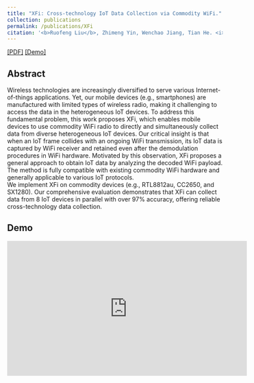 ```yaml
---
title: "XFi: Cross-technology IoT Data Collection via Commodity WiFi."
collection: publications
permalink: /publications/XFi
citation: '<b>Ruofeng Liu</b>, Zhimeng Yin, Wenchao Jiang, Tian He. <i>The 28th IEEE International Conference on Network Protocols </i>. <b>(ACM ICNP 2020)</b>.'
---
```

[[PDF]](https://liux4189.github.io/files/XFi_Icnp_CameraReady.pdf) [[Demo]](https://youtu.be/aB5-_fV8bDk)
## Abstract
Wireless technologies are increasingly diversified to serve various Internet-of-things applications. Yet, our mobile devices (e.g., smartphones) are manufactured with limited types of wireless radio, making it challenging to access the data in the heterogeneous IoT devices. To address this fundamental problem, this work proposes XFi, which enables mobile devices to use commodity WiFi radio to directly and simultaneously collect data from diverse heterogeneous IoT devices. Our critical insight is that when an IoT frame collides with an ongoing WiFi transmission, its IoT data is captured by WiFi receiver and retained even after the demodulation procedures in WiFi hardware. Motivated by this observation, XFi proposes a general approach to obtain IoT data by analyzing the decoded WiFi payload. The method is fully compatible with existing commodity WiFi hardware and generally applicable to various IoT protocols.
<br>
We implement XFi on commodity devices (e.g., RTL8812au, CC2650, and SX1280). Our comprehensive evaluation demonstrates that XFi can collect data from 8 IoT devices in parallel with over 97% accuracy, offering reliable cross-technology data collection.

## Demo
<iframe width="560" height="315" src="https://www.youtube.com/embed/DomGy6Az8ew" frameborder="0" allow="accelerometer; autoplay; encrypted-media; gyroscope; picture-in-picture" allowfullscreen></iframe>
